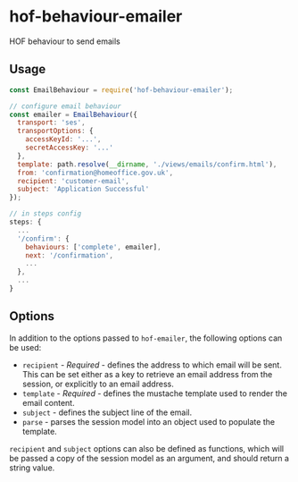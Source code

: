 # hof-behaviour-emailer
HOF behaviour to send emails

## Usage

```js
const EmailBehaviour = require('hof-behaviour-emailer');

// configure email behaviour
const emailer = EmailBehaviour({
  transport: 'ses',
  transportOptions: {
    accessKeyId: '...',
    secretAccessKey: '...'
  },
  template: path.resolve(__dirname, './views/emails/confirm.html'),
  from: 'confirmation@homeoffice.gov.uk',
  recipient: 'customer-email',
  subject: 'Application Successful'
});

// in steps config
steps: {
  ...
  '/confirm': {
    behaviours: ['complete', emailer],
    next: '/confirmation',
    ...
  },
  ...
}
```

## Options

In addition to the options passed to `hof-emailer`, the following options can be used:

* `recipient` - _Required_ - defines the address to which email will be sent. This can be set either as a key to retrieve an email address from the session, or explicitly to an email address.
* `template` - _Required_ - defines the mustache template used to render the email content.
* `subject` - defines the subject line of the email.
* `parse` - parses the session model into an object used to populate the template.

`recipient` and `subject` options can also be defined as functions, which will be passed a copy of the session model as an argument, and should return a string value.
